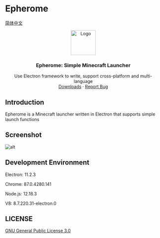 # Epherome

[简体中文](README_zh_cn.md)

<p align="center">
  <img src="images/lantern.png" alt="Logo" width="80" height="80">

  <h3 align="center">Epherome: Simple Minecraft Launcher</h3>
  <p align="center">
    Use Electron framework to write, support cross-platform and multi-language
    <br/>
    <a href="https://github.com/ResetPower/Epherome/releases">Downloads</a>
    ·
    <a href="https://github.com/ResetPower/Epherome/issues">Report Bug</a>
  </p>
</p>

## Introduction

Epherome is a Minecraft launcher written in Electron that supports simple launch functions

## Screenshot

![alt](images/HomeVue_en_us.png)

## Development Environment

Electron: 11.2.3

Chrome: 87.0.4280.141

Node.js: 12.18.3

V8: 8.7.220.31-electron.0

## LICENSE

[GNU General Public License 3.0](https://github.com/ResetPower/Epherome/blob/master/LICENSE)
